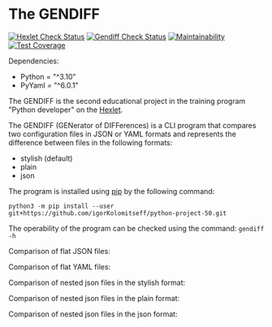 # The GENDIFF

[![Hexlet Check Status](https://github.com/igorKolomitseff/python-project-50/workflows/hexlet-check/badge.svg)](https://github.com/igorKolomitseff/python-project-50/actions)
[![Gendiff Check Status](https://github.com/igorKolomitseff/python-project-50/workflows/gendiff-check/badge.svg)](https://github.com/igorKolomitseff/python-project-50/actions)
[![Maintainability](https://api.codeclimate.com/v1/badges/4ab311c6447fdf43f42b/maintainability)](https://codeclimate.com/github/igorKolomitseff/python-project-50/maintainability)
[![Test Coverage](https://api.codeclimate.com/v1/badges/4ab311c6447fdf43f42b/test_coverage)](https://codeclimate.com/github/igorKolomitseff/python-project-50/test_coverage)

Dependencies:
* Python = "^3.10"
* PyYaml = "^6.0.1"

The GENDIFF is the second educational project in the training program "Python developer" on the [Hexlet](https://ru.hexlet.io).

The GENDIFF (GENerator of DIFFerences) is a CLI program that compares two configuration files in JSON or YAML formats and represents the difference between files in the following formats:
- stylish (default)
- plain
- json

The program is installed using [pip](https://pip.pypa.io/en/stable/) by the following command:
```
python3 -m pip install --user git+https://github.com/igorKolomitseff/python-project-50.git
```

[comment]: <> (AScIINEMA!!!)

The operability of the program can be checked using the command:
`gendiff -h`

[comment]: <> (AScIINEMA!!!)

Comparison of flat JSON files:

[comment]: <> (AScIINEMA!!!)

Comparison of flat YAML files:

[comment]: <> (AScIINEMA!!!)

Comparison of nested json files in the stylish format:

[comment]: <> (AScIINEMA!!!)

Comparison of nested json files in the plain format:

[comment]: <> (AScIINEMA!!!)

Comparison of nested json files in the json format:

[comment]: <> (AScIINEMA!!!)